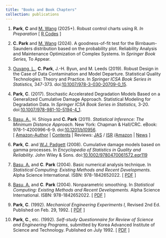 ```yaml
---
title: "Books and Book Chapters"
collection: publications
---
```

1. **Park**, **C** and [M. Wang](https://business.utsa.edu/faculty/min-wang-ph-d/) (2025+).
Robust control charts using R.  _In Preparation_
[ [R Codes](https://github.com/AppliedStat/RCC) ]

1. **C. Park** and [M. Wang](https://business.utsa.edu/faculty/min-wang-ph-d/) (2024). 
A goodness-of-fit test for the Birnbaum-Saunders distribution based on the probability plot. 
Reliability Analysis and Maintenance Optimization of Complex Systems.
In _Springer Book Series,_ To Appear.

1. [Ouyang, L.](https://cn.linkedin.com/in/linhan-ouyang-94834b41), **C. Park**, J.-H. Byun, and M. Leeds (2019). 
Robust Design in the Case of Data Contamination and Model Departure.
Statistical Quality Technologies: Theory and Practice.
In _Springer ICSA Book Series in Statistics,_ 347-373.
doi:[10.1007/978-3-030-20709-0_15](https://doi.org/10.1007/978-3-030-20709-0_15).

1. **Park**, **C**. (2017). 
Stochastic Accelerated Degradation Models Based on a Generalized Cumulative Damage Approach. 
Statistical Modeling for Degradation Data.
In _Springer ICSA Book Series in Statistics,_ 3-20.
doi:[10.1007/978-981-10-5194-4_1](https://doi.org/10.1007/978-981-10-5194-4_1).

1. [Basu, A.](https://www.isical.ac.in/~ayanbasu/), H. Shioya and **C. Park** (2011). 
_Statistical Inference: The Minimum Distance Approach._
New York: Chapman & Hall/CRC. eBook: 978-1-4200996-6-9.
doi:[10.1201/b10956](https://doi.org/10.1201/b10956).\
[ [Amazon-Author](https://www.amazon.com/Chanseok-Park/e/B005NE2GU0) | [Contents](https://appliedstat.github.io/files/book-mindist/02-contents.pdf) | Reviews: [JAS](https://appliedstat.github.io/files/book-mindist/03-review1-JAS.pdf) / [ISR](https://appliedstat.github.io/files/book-mindist/04-review2-ISR.pdf) /[Amazon](https://appliedstat.github.io/files/book-mindist/05-review3-amazon.png)  |  [News](https://appliedstat.github.io/files/book-mindist/06-KAIST-newletter.png) ]

1. **Park**, **C**. and [W.J. Padgett](http://people.stat.sc.edu/padgett/) (2008).
Cumulative damage models based on gamma processes. 
In _Encyclopedia of Statistics in Quality and Reliability._ John Wiley & Sons.
doi:[10.1002/9780470061572.eqr119](https://doi.org/10.1002/9780470061572.eqr119)

1. [Basu, A.](https://www.isical.ac.in/~ayanbasu/) and **C**. **Park** (2004).
Basic numerical analysis technique.
In _Statistical Computing: Existing Methods and Recent Developments._
Alpha Science International. ISBN: 978-1842652022.
[ [PDF](https://github.com/AppliedStat/files/tree/master/Book-2) ]

1. [Basu, A.](https://www.isical.ac.in/~ayanbasu/) and **C**. **Park** (2004).
Nonparametric smoothing.
In _Statistical Computing: Existing Methods and Recent Developments._
Alpha Science International. ISBN: 978-1842652022.
[ [PDF](https://github.com/AppliedStat/files/tree/master/Book-2) ]

1. **Park**, **C**. (1992).
_Mechanical Engineering Experiments I,_  Revised 2nd Ed.
Published on Feb. 29, 1992. 
[ [PDF](https://github.com/AppliedStat/files/tree/master/Book-1) ]


1. **Park**, **C**., etc. (1992).
_Self-study Questionnaire for Review of Science and Engineering Programs,_
submitted by Korea Advanced Institute of Science and Technology. 
Published on July 1992.
[ [PDF](https://github.com/AppliedStat/files/tree/master/Book-3) ]

